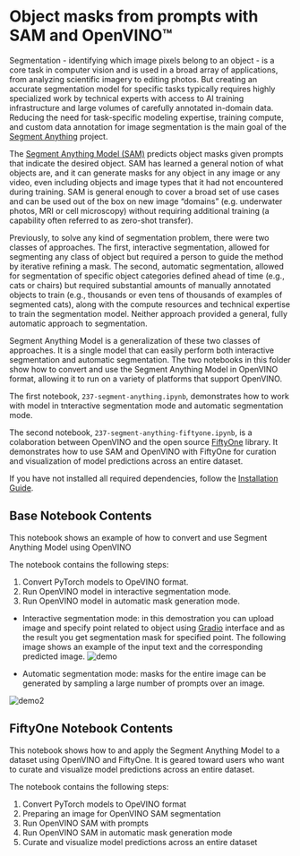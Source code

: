 # Object masks from prompts with SAM  and OpenVINO™


Segmentation - identifying which image pixels belong to an object - is a core task in computer vision and is used in a broad array of applications, from analyzing scientific imagery to editing photos. But creating an accurate segmentation model for specific tasks typically requires highly specialized work by technical experts with access to AI training infrastructure and large volumes of carefully annotated in-domain data. Reducing the need for task-specific modeling expertise, training compute, and custom data annotation for image segmentation is the main goal of the [Segment Anything](https://arxiv.org/abs/2304.02643) project.

The [Segment Anything Model (SAM)](https://github.com/facebookresearch/segment-anything) predicts object masks given prompts that indicate the desired object. SAM has learned a general notion of what objects are, and it can generate masks for any object in any image or any video, even including objects and image types that it had not encountered during training. SAM is general enough to cover a broad set of use cases and can be used out of the box on new image “domains” (e.g. underwater photos, MRI or cell microscopy) without requiring additional training (a capability often referred to as zero-shot transfer). 

Previously, to solve any kind of segmentation problem, there were two classes of approaches. The first, interactive segmentation, allowed for segmenting any class of object but required a person to guide the method by iterative refining a mask. The second, automatic segmentation, allowed for segmentation of specific object categories defined ahead of time (e.g., cats or chairs) but required substantial amounts of manually annotated objects to train (e.g., thousands or even tens of thousands of examples of segmented cats), along with the compute resources and technical expertise to train the segmentation model. Neither approach provided a general, fully automatic approach to segmentation.

Segment Anything Model is a generalization of these two classes of approaches. It is a single model that can easily perform both interactive segmentation and automatic segmentation.
The two notebooks in this folder show how to convert and use the Segment Anything Model in OpenVINO format, allowing it to run on a variety of platforms that support OpenVINO.

The first notebook, `237-segment-anything.ipynb`, demonstrates how to work with model in tnteractive segmentation mode and automatic segmentation mode.

The second notebook, `237-segment-anything-fiftyone.ipynb`, is a colaboration between OpenVINO and the open source [FiftyOne](https://github.com/voxel51/fiftyone) library. It demonstrates how to use SAM and OpenVINO with FiftyOne for curation and visualization of model predictions across an entire dataset. 

If you have not installed all required dependencies, follow the [Installation Guide](../../README.md).
## Base Notebook Contents

This notebook shows an example of how to convert and use Segment Anything Model using OpenVINO

The notebook contains the following steps:
1. Convert PyTorch models to OpeVINO format.
2. Run OpenVINO model in interactive segmentation mode.
3. Run OpenVINO model in automatic mask generation mode.

* Interactive segmentation mode: in this demostration you can upload image and specify point related to object using [Gradio](https://gradio.app/) interface and as the result you get segmentation mask for specified point.
The following image shows an example of the input text and the corresponding predicted image.
![demo](https://user-images.githubusercontent.com/29454499/231464914-bd2a683c-28b2-44d4-960e-dce3e3ddebc3.png)

* Automatic segmentation mode:  masks for the entire image can be generated by sampling a large number of prompts over an image.

![demo2](https://user-images.githubusercontent.com/29454499/231468849-1cd11e68-21e2-44ed-8088-b792ef50c32d.png)

## FiftyOne Notebook Contents

This notebook shows how to and apply the Segment Anything Model to a dataset using OpenVINO and FiftyOne. It is geared toward users who want to curate and visualize model predictions across an entire dataset.

The notebook contains the following steps:
1. Convert PyTorch models to OpeVINO format
2. Preparing an image for OpenVINO SAM segmentation
3. Run OpenVINO SAM with prompts
4. Run OpenVINO SAM in automatic mask generation mode
5. Curate and visualize model predictions across an entire dataset
